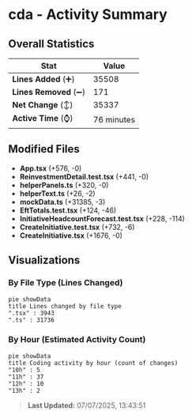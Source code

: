 # cda - Activity Summary 

## Overall Statistics

| Stat                   | Value                                                             |
| ---------------------- | ----------------------------------------------------------------- |
| **Lines Added** (➕)   | 35508                                          |
| **Lines Removed** (➖) | 171                                        |
| **Net Change** (↕)    | 35337                |
| **Active Time** (⌚)   | 76 minutes |


## Modified Files
- **App.tsx** (+576, -0)
- **ReinvestmentDetail.test.tsx** (+441, -0)
- **helperPanels.ts** (+320, -0)
- **helperText.ts** (+26, -2)
- **mockData.ts** (+31385, -3)
- **EftTotals.test.tsx** (+124, -46)
- **InitiativeHeadcountForecast.test.tsx** (+228, -114)
- **CreateInitiative.test.tsx** (+732, -6)
- **CreateInitiative.tsx** (+1676, -0)

## Visualizations

### By File Type (Lines Changed)

```mermaid
pie showData
title Lines changed by file type
".tsx" : 3943
".ts" : 31736
```

### By Hour (Estimated Activity Count)

```mermaid
pie showData
title Coding activity by hour (count of changes)
"10h" : 5
"11h" : 37
"12h" : 10
"13h" : 2
```


> **Last Updated:** 07/07/2025, 13:43:51